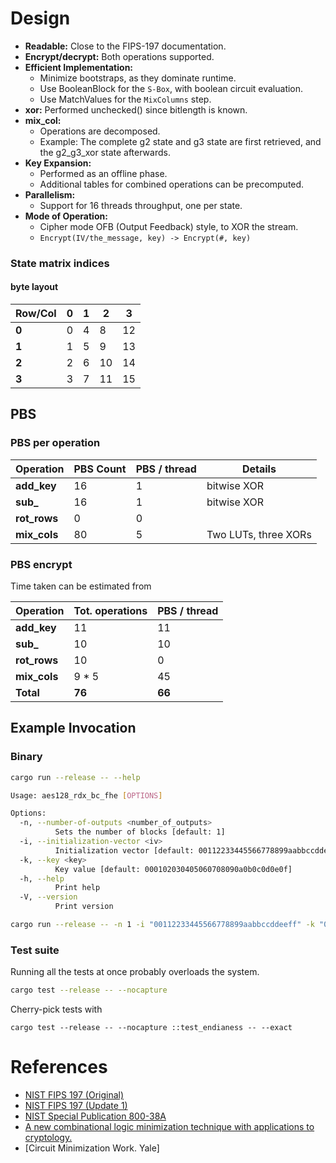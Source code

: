 # Design

- **Readable:** Close to the FIPS-197 documentation.
- **Encrypt/decrypt:** Both operations supported.
- **Efficient Implementation:**
  - Minimize bootstraps, as they dominate runtime.
  - Use BooleanBlock for the `S-Box`, with boolean circuit evaluation. 
  - Use MatchValues for the `MixColumns` step.
- **xor:** Performed unchecked() since bitlength is known.
- **mix_col:**
   - Operations are decomposed.
   - Example: The complete g2 state and g3 state are first retrieved, and the g2_g3_xor state afterwards. 
- **Key Expansion:** 
  - Performed as an offline phase.
  - Additional tables for combined operations can be precomputed.
- **Parallelism:**
  - Support for 16 threads throughput, one per state.
- **Mode of Operation:**
   - Cipher mode OFB (Output Feedback) style, to XOR the stream.
   - `Encrypt(IV/the_message, key) -> Encrypt(#, key)`

### State matrix indices
#### byte layout

| Row/Col | 0  | 1  | 2  | 3  |
|---------|----|----|----|----|
| **0**   | 0  | 4  | 8  | 12 |
| **1**   | 1  | 5  | 9  | 13 |
| **2**   | 2  | 6  | 10 | 14 |
| **3**   | 3  | 7  | 11 | 15 |

## PBS
### PBS per operation

| Operation    | PBS Count | PBS / thread | Details              |
|--------------|-----------|--------------|----------------------|
| **add_key**  | 16        | 1            | bitwise XOR          |
| **sub_**     | 16        | 1            | bitwise XOR          |
| **rot_rows** | 0         | 0            |                      |
| **mix_cols** | 80        | 5            | Two LUTs, three XORs |

### PBS encrypt
Time taken can be estimated from

| Operation    | Tot. operations | PBS / thread | 
|--------------|-----------------|--------------|
| **add_key**  | 11              | 11           |
| **sub_**     | 10              | 10           |
| **rot_rows** | 10              | 0            |
| **mix_cols** | 9 * 5           | 45           |
| **Total**    | **76**          | **66**       |      


## Example Invocation
### Binary
```bash
cargo run --release -- --help

Usage: aes128_rdx_bc_fhe [OPTIONS]

Options:
  -n, --number-of-outputs <number_of_outputs>
          Sets the number of blocks [default: 1]
  -i, --initialization-vector <iv>
          Initialization vector [default: 00112233445566778899aabbccddeeff]
  -k, --key <key>
          Key value [default: 000102030405060708090a0b0c0d0e0f]
  -h, --help
          Print help
  -V, --version
          Print version
```

```bash
cargo run --release -- -n 1 -i "00112233445566778899aabbccddeeff" -k "0123456789abcdef0123456789abcdef"
```

### Test suite
Running all the tests at once probably overloads the system.
```bash
cargo test --release -- --nocapture
```
Cherry-pick tests with
```
cargo test --release -- --nocapture ::test_endianess -- --exact
```

# References
- [NIST FIPS 197 (Original)](https://nvlpubs.nist.gov/nistpubs/fips/nist.fips.197.pdf)
- [NIST FIPS 197 (Update 1)](https://nvlpubs.nist.gov/nistpubs/FIPS/NIST.FIPS.197-upd1.pdf)
- [NIST Special Publication 800-38A](https://nvlpubs.nist.gov/nistpubs/legacy/sp/nistspecialpublication800-38a.pdf)
- [A new combinational logic minimization technique with applications to cryptology.](https://eprint.iacr.org/2009/191.pdf)
- [Circuit Minimization Work. Yale]
